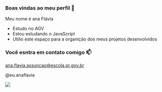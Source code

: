 ### Boas vindas ao meu perfil 💙

Meu nome é ana Flávia

- Estudo no AGV
- Estou estudando o JavaScript
- Utilio este espaço para a organição dos meus projetos desenvolvidos

### Você esntra em contato comigo 📫

ana.flavia.assuncao@escola.pr.gov.br

@eu.anaflavia

![](https://media1.tenor.com/m/fZG8H-WGgn4AAAAC/hola-tu-cute.gif)
